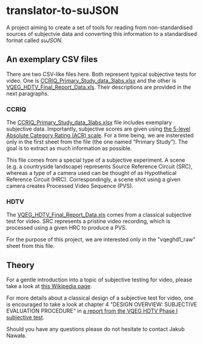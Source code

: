 # translator-to-suJSON
A project aiming to create a set of tools for reading from non-standardised sources of subjectvie data
and converting this information to a standardised format called _suJSON_.

## An exemplary CSV files
There are two CSV-like files here. Both represent typical subjective tests for video. One is
[CCRIQ_Primary_Study_data_3labs.xlsx](CCRIQ_Primary_Study_data_3labs.xlsx) and the other is
[VQEG_HDTV_Final_Report_Data.xls](VQEG_HDTV_Final_Report_Data.xls). Their descriptions are provided
in the next paragraphs.

### CCRIQ
The [CCRIQ_Primary_Study_data_3labs.xlsx](CCRIQ_Primary_Study_data_3labs.xlsx) file includes exemplary
subjective data. Importantly, subjective scores are given using [the 5-level Absolute Category Rating (ACR) 
scale](https://en.wikipedia.org/wiki/Absolute_Category_Rating). 
For a time being, we are insterested only in the first  sheet from the file (the one named “Primary Study”). 
The goal is to extract as much information as possible. 

This file comes from a special type of a subjective experiment. A scene (e.g. a countryside landscape) 
represents Source Reference Circuit (SRC), whereas a type of a camera used can be thought of as 
Hypothetical Reference Circuit (HRC). Correspondingly, a scene shot using a given camera creates 
Processed Video Sequence (PVS).

### HDTV
The [VQEG_HDTV_Final_Report_Data.xls](VQEG_HDTV_Final_Report_Data.xls) comes from a classical
subjective test for video. SRC represents a pristine video recording, which is processed using
a given HRC to produce a PVS.

For the purpose of this project, we are interested only in the "vqeghd1_raw" sheet from this file.

## Theory
For a gentle introduction into a topic of subjective testing for video, please take a look at [this Wikipedia
page](https://en.wikipedia.org/wiki/Subjective_video_quality).

For more details about a classical design of a subjective test for video, one is encouraged to take a look 
at chapter 4 "DESIGN OVERVIEW: SUBJECTIVE EVALUATION PROCEDURE" in [a report from the VQEG HDTV Phase I
subjective test](https://www.its.bldrdoc.gov/media/4212/vqeg_hdtv_final_report_version_2.0.zip).

Should you have any questions please do not hesitate to contact Jakub Nawała.